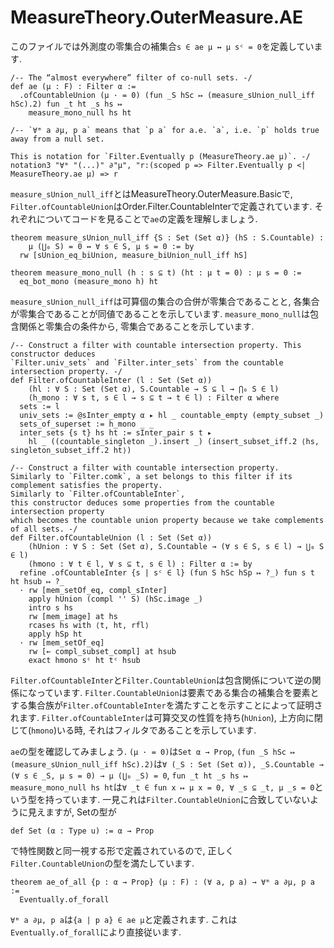 MeasureTheory.OuterMeasure.AE
============================================
このファイルでは外測度の零集合の補集合`s ∈ ae μ ↔ μ sᶜ = 0`を定義しています. 

``` lean4
/-- The “almost everywhere” filter of co-null sets. -/
def ae (μ : F) : Filter α :=
  .ofCountableUnion (μ · = 0) (fun _S hSc ↦ (measure_sUnion_null_iff hSc).2) fun _t ht _s hs ↦
    measure_mono_null hs ht

/-- `∀ᵐ a ∂μ, p a` means that `p a` for a.e. `a`, i.e. `p` holds true away from a null set.

This is notation for `Filter.Eventually p (MeasureTheory.ae μ)`. -/
notation3 "∀ᵐ "(...)" ∂"μ", "r:(scoped p => Filter.Eventually p <| MeasureTheory.ae μ) => r
```

`measure_sUnion_null_iff`とはMeasureTheory.OuterMeasure.Basicで, `Filter.ofCountableUnion`はOrder.Filter.CountableInterで定義されています. それぞれについてコードを見ることで`ae`の定義を理解しましょう.

``` lean4
theorem measure_sUnion_null_iff {S : Set (Set α)} (hS : S.Countable) :
    μ (⋃₀ S) = 0 ↔ ∀ s ∈ S, μ s = 0 := by
  rw [sUnion_eq_biUnion, measure_biUnion_null_iff hS]

theorem measure_mono_null (h : s ⊆ t) (ht : μ t = 0) : μ s = 0 :=
  eq_bot_mono (measure_mono h) ht
```
`measure_sUnion_null_iff`は可算個の集合の合併が零集合であることと, 各集合が零集合であることが同値であることを示しています. `measure_mono_null`は包含関係と零集合の条件から, 零集合であることを示しています.

``` lean4
/-- Construct a filter with countable intersection property. This constructor deduces
`Filter.univ_sets` and `Filter.inter_sets` from the countable intersection property. -/
def Filter.ofCountableInter (l : Set (Set α))
    (hl : ∀ S : Set (Set α), S.Countable → S ⊆ l → ⋂₀ S ∈ l)
    (h_mono : ∀ s t, s ∈ l → s ⊆ t → t ∈ l) : Filter α where
  sets := l
  univ_sets := @sInter_empty α ▸ hl _ countable_empty (empty_subset _)
  sets_of_superset := h_mono _ _
  inter_sets {s t} hs ht := sInter_pair s t ▸
    hl _ ((countable_singleton _).insert _) (insert_subset_iff.2 ⟨hs, singleton_subset_iff.2 ht⟩)

/-- Construct a filter with countable intersection property.
Similarly to `Filter.comk`, a set belongs to this filter if its complement satisfies the property.
Similarly to `Filter.ofCountableInter`,
this constructor deduces some properties from the countable intersection property
which becomes the countable union property because we take complements of all sets. -/
def Filter.ofCountableUnion (l : Set (Set α))
    (hUnion : ∀ S : Set (Set α), S.Countable → (∀ s ∈ S, s ∈ l) → ⋃₀ S ∈ l)
    (hmono : ∀ t ∈ l, ∀ s ⊆ t, s ∈ l) : Filter α := by
  refine .ofCountableInter {s | sᶜ ∈ l} (fun S hSc hSp ↦ ?_) fun s t ht hsub ↦ ?_
  · rw [mem_setOf_eq, compl_sInter]
    apply hUnion (compl '' S) (hSc.image _)
    intro s hs
    rw [mem_image] at hs
    rcases hs with ⟨t, ht, rfl⟩
    apply hSp ht
  · rw [mem_setOf_eq]
    rw [← compl_subset_compl] at hsub
    exact hmono sᶜ ht tᶜ hsub
```

`Filter.ofCountableInter`と`Filter.CountableUnion`は包含関係について逆の関係になっています. `Filter.CountableUnion`は要素である集合の補集合を要素とする集合族が`Filter.ofCountableInter`を満たすことを示すことによって証明されます.
`Filter.ofCountableInter`は可算交叉の性質を持ち(`hUnion`), 上方向に閉じて(`hmono`)いる時, それはフィルタであることを示しています.

`ae`の型を確認してみましょう. `(μ · = 0)`は`Set α → Prop`, `(fun _S hSc ↦ (measure_sUnion_null_iff hSc).2)`は`∀ (_S : Set (Set α)), _S.Countable → (∀ s ∈ _S, μ s = 0) → μ (⋃₀ _S) = 0`, `fun _t ht _s hs ↦ measure_mono_null hs ht`は`∀ _t ∈ fun x ↦ μ x = 0, ∀ _s ⊆ _t, μ _s = 0`という型を持っています. 一見これは`Filter.CountableUnion`に合致していないように見えますが, Setの型が
``` lean4
def Set (α : Type u) := α → Prop
```
で特性関数と同一視する形で定義されているので, 正しく`Filter.CountableUnion`の型を満たしています.

``` lean4
theorem ae_of_all {p : α → Prop} (μ : F) : (∀ a, p a) → ∀ᵐ a ∂μ, p a :=
  Eventually.of_forall
```
`∀ᵐ a ∂μ, p a`は`{a | p a} ∈ ae μ`と定義されます. これは`Eventually.of_forall`により直接従います.